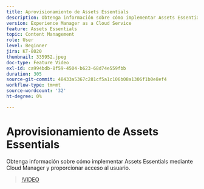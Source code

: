 ```yaml
---
title: Aprovisionamiento de Assets Essentials
description: Obtenga información sobre cómo implementar Assets Essentials mediante Cloud Manager y proporcionar acceso al usuario.
version: Experience Manager as a Cloud Service
feature: Assets Essentials
topic: Content Management
role: User
level: Beginner
jira: KT-8020
thumbnail: 335952.jpeg
doc-type: Feature Video
exl-id: ca994bdb-8f59-4504-b623-68d74e559fbb
duration: 305
source-git-commit: 48433a5367c281cf5a1c106b08a1306f1b0e8ef4
workflow-type: tm+mt
source-wordcount: '32'
ht-degree: 0%

---
```


# Aprovisionamiento de Assets Essentials

Obtenga información sobre cómo implementar Assets Essentials mediante Cloud Manager y proporcionar acceso al usuario.

>[!VIDEO](https://video.tv.adobe.com/v/335952?quality=12&learn=on)
